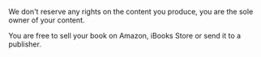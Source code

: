 We don't reserve any rights on the content you produce, you are the sole owner of your content.

You are free to sell your book on Amazon, iBooks Store or send it to a publisher.

